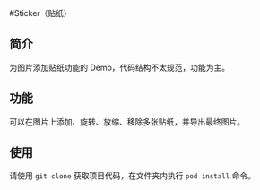 #Sticker（贴纸）
## 简介
为图片添加贴纸功能的 Demo，代码结构不太规范，功能为主。
## 功能
可以在图片上添加、旋转、放缩、移除多张贴纸，并导出最终图片。
## 使用
请使用 `git clone` 获取项目代码，在文件夹内执行 `pod install` 命令。
